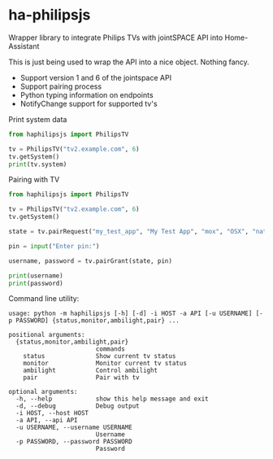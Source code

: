 # ha-philipsjs
Wrapper library to integrate Philips TVs with jointSPACE API into Home-Assistant

This is just being used to wrap the API into a nice object. Nothing fancy.

* Support version 1 and 6 of the jointspace API
* Support pairing process
* Python typing information on endpoints
* NotifyChange support for supported tv's

Print system data
```python
from haphilipsjs import PhilipsTV

tv = PhilipsTV("tv2.example.com", 6)
tv.getSystem()
print(tv.system)
```

Pairing with TV
```python
from haphilipsjs import PhilipsTV

tv = PhilipsTV("tv2.example.com", 6)
tv.getSystem()

state = tv.pairRequest("my_test_app", "My Test App", "mox", "OSX", "native")

pin = input("Enter pin:")

username, password = tv.pairGrant(state, pin)

print(username)
print(password)
```


Command line utility:
```
usage: python -m haphilipsjs [-h] [-d] -i HOST -a API [-u USERNAME] [-p PASSWORD] {status,monitor,ambilight,pair} ...

positional arguments:
  {status,monitor,ambilight,pair}
                        commands
    status              Show current tv status
    monitor             Monitor current tv status
    ambilight           Control ambilight
    pair                Pair with tv

optional arguments:
  -h, --help            show this help message and exit
  -d, --debug           Debug output
  -i HOST, --host HOST
  -a API, --api API
  -u USERNAME, --username USERNAME
                        Username
  -p PASSWORD, --password PASSWORD
                        Password
```
